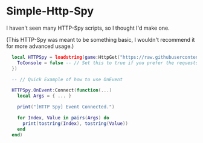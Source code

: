 # Simple-Http-Spy

I haven't seen many HTTP-Spy scripts, so I thought I'd make one.

(This HTTP-Spy was meant to be something basic, I wouldn't recommend it for more advanced usage.)

```lua
  local HTTPSpy = loadstring(game:HttpGet("https://raw.githubusercontent.com/Axure0/Simple-Http-Spy/refs/heads/main/main.lua"))({
    ToConsole = false -- // Set this to true if you prefer the requests to be added to the executor console.
  })

  -- // Quick Example of how to use OnEvent

  HTTPSpy.OnEvent:Connect(function(...)
    local Args = { ... }

    print("[HTTP Spy] Event Connected.")

    for Index, Value in pairs(Args) do
      print(tostring(Index), tostring(Value))
    end
  end)
```
